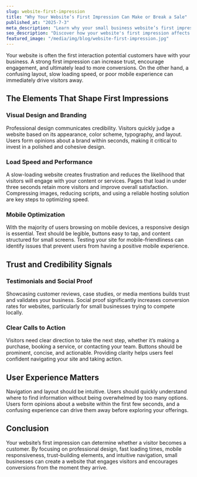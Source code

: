```yaml
---
slug: website-first-impression
title: "Why Your Website’s First Impression Can Make or Break a Sale"
published_at: "2025-7-3"
meta_description: "Learn why your small business website’s first impression is critical for conversions and discover actionable tips to improve design, trust, and user experience."
seo_description: "Discover how your website's first impression affects conversions for small businesses. Learn tips to improve design, credibility, usability, speed, and mobile experience to attract and retain customers."
featured_image: "/media/img/blog/website-first-impression.jpg"
---
```


Your website is often the first interaction potential customers have with your business. A strong first impression can increase trust, encourage engagement, and ultimately lead to more conversions. On the other hand, a confusing layout, slow loading speed, or poor mobile experience can immediately drive visitors away.

## The Elements That Shape First Impressions

### Visual Design and Branding

Professional design communicates credibility. Visitors quickly judge a website based on its appearance, color scheme, typography, and layout. Users form opinions about a brand within seconds, making it critical to invest in a polished and cohesive design.

### Load Speed and Performance

A slow-loading website creates frustration and reduces the likelihood that visitors will engage with your content or services. Pages that load in under three seconds retain more visitors and improve overall satisfaction. Compressing images, reducing scripts, and using a reliable hosting solution are key steps to optimizing speed.

### Mobile Optimization

With the majority of users browsing on mobile devices, a responsive design is essential. Text should be legible, buttons easy to tap, and content structured for small screens. Testing your site for mobile-friendliness can identify issues that prevent users from having a positive mobile experience.

## Trust and Credibility Signals

### Testimonials and Social Proof

Showcasing customer reviews, case studies, or media mentions builds trust and validates your business. Social proof significantly increases conversion rates for websites, particularly for small businesses trying to compete locally.

### Clear Calls to Action

Visitors need clear direction to take the next step, whether it’s making a purchase, booking a service, or contacting your team. Buttons should be prominent, concise, and actionable. Providing clarity helps users feel confident navigating your site and taking action.

## User Experience Matters

Navigation and layout should be intuitive. Users should quickly understand where to find information without being overwhelmed by too many options. Users form opinions about a website within the first few seconds, and a confusing experience can drive them away before exploring your offerings.

## Conclusion

Your website’s first impression can determine whether a visitor becomes a customer. By focusing on professional design, fast loading times, mobile responsiveness, trust-building elements, and intuitive navigation, small businesses can create a website that engages visitors and encourages conversions from the moment they arrive.